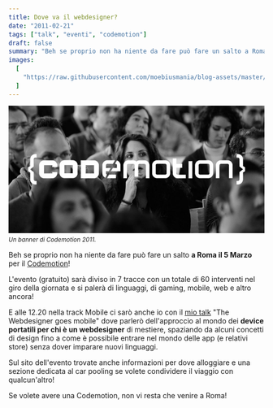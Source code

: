 ```yaml
---
title: Dove va il webdesigner?
date: "2011-02-21"
tags: ["talk", "eventi", "codemotion"]
draft: false
summary: "Beh se proprio non ha niente da fare può fare un salto a Roma il 5 Marzo per il Codemotion!"
images:
  [
    "https://raw.githubusercontent.com/moebiusmania/blog-assets/master/images/2011/codemotion.jpg",
  ]
---
```


![Un banner di Codemotion 2011.](https://raw.githubusercontent.com/moebiusmania/blog-assets/master/images/2011/codemotion.jpg) <small>_Un banner di Codemotion 2011._</small>

Beh se proprio non ha niente da fare può fare un salto **a Roma il 5 Marzo** per il [Codemotion](http://www.codemotionworld.com/)!

L'evento (gratuito) sarà diviso in 7 tracce con un totale di 60 interventi nel giro della giornata e si palerà di linguaggi, di gaming, mobile, web e altro ancora!

E alle 12.20 nella track Mobile ci sarò anche io con il [mio talk](http://www.digitallycultured.it/post/codemotion-roma-2011-slide-interventi-interessanti/) "The Webdesigner goes mobile" dove parlerò dell'approccio al mondo dei **device portatili per chi è un webdesigner** di mestiere, spaziando da alcuni concetti di design fino a come è possibile entrare nel mondo delle app (e relativi store) senza dover imparare nuovi linguaggi.

Sul sito dell'evento trovate anche informazioni per dove alloggiare e una sezione dedicata al car pooling se volete condividere il viaggio con qualcun'altro!

Se volete avere una Codemotion, non vi resta che venire a Roma!
